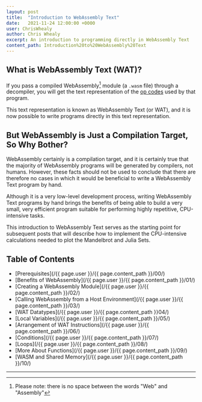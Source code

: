 ```yaml
---
layout: post
title:  "Introduction to WebAssembly Text"
date:   2021-11-24 12:00:00 +0000
user: ChrisWhealy
author: Chris Whealy
excerpt: An introduction to programming directly in WebAssembly Text
content_path: Introduction%20to%20WebAssembly%20Text
---
```


## What is WebAssembly Text (WAT)?

If you pass a compiled WebAssembly[^1] module (a `.wasm` file) through a decompiler, you will get the text representation of the [op codes](https://pengowray.github.io/wasm-ops/) used by that program.

This text representation is known as WebAssembly Text (or WAT), and it is now possible to write programs directly in this text representation.

## But WebAssembly is Just a Compilation Target, So Why Bother?

WebAssembly certainly is a compilation target, and it is certainly true that the majority of WebAssembly programs will be generated by compilers, not humans.  However, these facts should not be used to conclude that there are therefore no cases in which it would be beneficial to write a WebAssembly Text program by hand.

Although it is a very low-level development process, writing WebAssembly Text programs by hand brings the benefits of being able to build a very small, very efficient program suitable for performing highly repetitive, CPU-intensive tasks.

This introduction to WebAssembly Text serves as the starting point for subsequent posts that will describe how to implement the CPU-intensive calculations needed to plot the Mandelbrot and Julia Sets.

## Table of Contents

- [Prerequisites](/{{ page.user }}/{{ page.content_path }}/00/)
- [Benefits of WebAssembly](/{{ page.user }}/{{ page.content_path }}/01/)
- [Creating a WebAssembly Module](/{{ page.user }}/{{ page.content_path }}/02/)
- [Calling WebAssembly from a Host Environment](/{{ page.user }}/{{ page.content_path }}/03/)
- [WAT Datatypes](/{{ page.user }}/{{ page.content_path }}04/)
- [Local Variables](/{{ page.user }}/{{ page.content_path }}/05/)
- [Arrangement of WAT Instructions](/{{ page.user }}/{{ page.content_path }}/06/)
- [Conditions](/{{ page.user }}/{{ page.content_path }}/07/)
- [Loops](/{{ page.user }}/{{ page.content_path }}/08/)
- [More About Functions](/{{ page.user }}/{{ page.content_path }}/09/)
- [WASM and Shared Memory](/{{ page.user }}/{{ page.content_path }}/10/)




---
[^1]: Please note: there is no space between the words "Web" and "Assembly"
